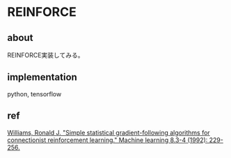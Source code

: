 # REINFORCE

## about
REINFORCE実装してみる。

## implementation
python, tensorflow

## ref
[Williams, Ronald J. "Simple statistical gradient-following algorithms for connectionist reinforcement learning." Machine learning 8.3-4 (1992): 229-256.](http://www-anw.cs.umass.edu/~barto/courses/cs687/williams92simple.pdf)
